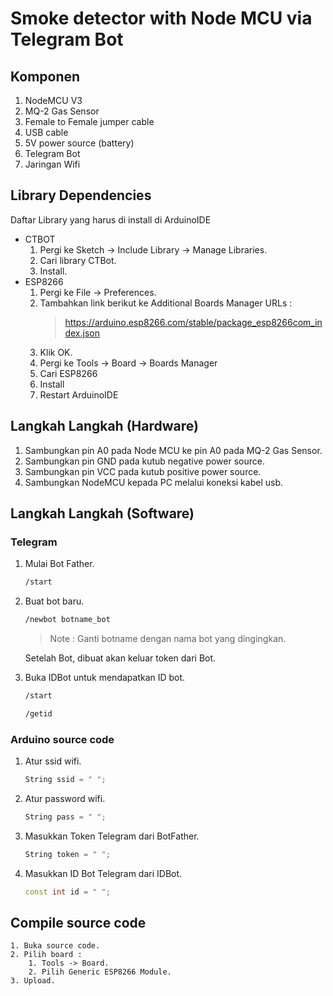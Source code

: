 # Smoke detector with Node MCU via Telegram Bot

## Komponen
1. NodeMCU V3
2. MQ-2 Gas Sensor
3. Female to Female jumper cable
4. USB cable
5. 5V power source (battery)
6. Telegram Bot
7. Jaringan Wifi

## Library Dependencies
Daftar Library yang harus di install di ArduinoIDE
* CTBOT
    1. Pergi ke Sketch -> Include Library -> Manage Libraries.
    2. Cari library CTBot.
    3. Install.
* ESP8266
    1. Pergi ke File -> Preferences.
    2. Tambahkan link berikut ke Additional Boards Manager URLs :
        > https://arduino.esp8266.com/stable/package_esp8266com_index.json
    3. Klik OK.
    4. Pergi ke Tools -> Board -> Boards Manager
    5. Cari ESP8266
    6. Install
    7. Restart ArduinoIDE

## Langkah Langkah (Hardware)

1. Sambungkan pin A0 pada Node MCU ke pin A0 pada MQ-2 Gas Sensor.
2. Sambungkan pin GND pada kutub negative power source.
3. Sambungkan pin VCC pada kutub positive power source.
4. Sambungkan NodeMCU kepada PC melalui koneksi kabel usb.

## Langkah Langkah (Software)

### Telegram
1. Mulai Bot Father.
    ``` bash
    /start
    ```
2. Buat bot baru.
    ``` bash
    /newbot botname_bot
    ```
    > Note : Ganti botname dengan nama bot yang dingingkan.
    
    Setelah Bot, dibuat akan keluar token dari Bot.
        
3. Buka IDBot untuk mendapatkan ID bot.
    ``` bash
    /start
    ```
        
    ``` bash
    /getid
    ```
### Arduino source code
1. Atur ssid wifi.
   ``` cpp
   String ssid = " ";
   ```
2. Atur password wifi.
    ``` cpp
    String pass = " ";
    ```
3. Masukkan Token Telegram dari BotFather.
    ``` cpp
    String token = " "; 
    ```
4. Masukkan ID Bot Telegram dari IDBot.
    ``` cpp
    const int id = " ";
    ```
    
## Compile source code
    1. Buka source code.
    2. Pilih board :
        1. Tools -> Board.
        2. Pilih Generic ESP8266 Module.
    3. Upload.
    

